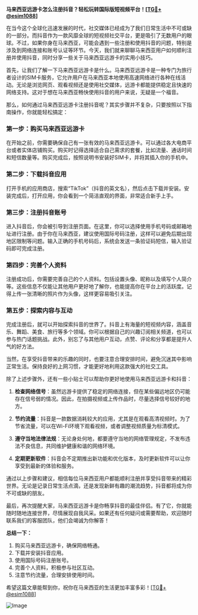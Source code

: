 **马来西亚远游卡怎么注册抖音？轻松玩转国际版短视频平台！[[TG💪+ @esim1088](https://t.me/s/esim1088)]**

在当今这个全球化迅速发展的时代，社交媒体已经成为了我们日常生活中不可或缺的一部分。而抖音作为一款风靡全球的短视频社交平台，更是吸引了无数用户的眼球。不过，如果你身在马来西亚，可能会遇到一些注册和使用抖音的问题，特别是涉及到网络连接和账号认证等环节。今天，我们就来聊聊马来西亚用户如何顺利注册并使用抖音，同时分享一些关于马来西亚远游卡的实用小技巧。

首先，让我们了解一下马来西亚远游卡是什么。马来西亚远游卡是一种专门为旅行者设计的SIM卡服务，它允许用户在马来西亚本地使用高速网络进行各种在线活动。无论是浏览网页、观看视频还是使用社交媒体，远游卡都能提供稳定且快速的网络支持。这对于想在马来西亚畅快使用抖音的用户来说，无疑是一个福音。

那么，如何通过马来西亚远游卡注册抖音呢？其实步骤并不复杂，只要按照以下指南操作，你就能轻松搞定：

### 第一步：购买马来西亚远游卡

在开始之前，你需要确保自己有一张有效的马来西亚远游卡。可以通过各大电商平台或者实体店铺购买。购买时记得选择适合自己需求的套餐，比如流量、通话时间和短信数量等。购买完成后，按照说明书安装好SIM卡，并将其插入你的手机中。

### 第二步：下载抖音应用

打开手机的应用商店，搜索“TikTok”（抖音的英文名），然后点击下载并安装。安装完成后，打开应用，你会看到一个简洁直观的界面，非常适合新手上手。

### 第三步：注册抖音账号

进入抖音后，你会被引导到注册页面。在这里，你可以选择使用手机号码或邮箱地址进行注册。由于你在马来西亚，建议使用国际号码注册，这样可以避免后期出现地区限制等问题。输入正确的手机号码后，系统会发送一条验证码短信，输入验证码即可完成注册。

### 第四步：完善个人资料

注册成功后，你需要完善自己的个人资料。包括设置头像、昵称以及填写个人简介等。这些信息不仅能让其他用户更好地了解你，也能提高你在平台上的活跃度。记得上传一张清晰的照片作为头像，这样更容易吸引关注。

### 第五步：探索内容与互动

完成注册后，就可以开始探索抖音的世界了。抖音上有海量的短视频内容，涵盖音乐、舞蹈、美食、旅行等多个领域。你可以根据自己的兴趣订阅相关频道，也可以参与热门话题挑战。此外，别忘了与其他用户互动，点赞、评论和分享都是提升人气的好方法。

当然，在享受抖音带来的乐趣的同时，也要注意合理安排时间，避免沉迷其中影响正常生活。保持良好的上网习惯，才能更好地利用这款强大的社交工具。

除了上述步骤外，还有一些小贴士可以帮助你更好地使用马来西亚远游卡和抖音：

1. **检查网络信号**：虽然远游卡提供了稳定的网络连接，但在某些偏远地区仍可能存在信号弱的情况。因此，在拍摄视频或上传作品时，尽量选择信号较好的地方。
   
2. **节约流量**：抖音是一款数据消耗较大的应用，尤其是在观看高清视频时。为了节省流量，可以在Wi-Fi环境下观看视频，或者调整视频质量为标清模式。

3. **遵守当地法律法规**：无论身处何地，都要遵守当地的网络管理规定，不发布违法不良信息，共同维护健康和谐的网络环境。

4. **定期更新软件**：抖音会不定期推出新功能和优化版本，及时更新软件可以让你享受到最新的体验和服务。

通过以上步骤和建议，相信每位马来西亚用户都能顺利注册并享受抖音带来的精彩世界。无论是记录日常生活点滴，还是发现新鲜有趣的潮流趋势，抖音都将成为你不可或缺的朋友。

最后，再次提醒大家，马来西亚远游卡是你畅享抖音的最佳伴侣。有了它，你就能随时随地连接世界，尽情展现自我风采。如果还有任何疑问或需要帮助，欢迎随时联系我们的客服团队，他们会竭诚为你解答！

**总结一下：**
1. 购买马来西亚远游卡，确保网络畅通。
2. 下载并安装抖音应用。
3. 使用国际号码注册账号。
4. 完善个人资料，积极参与社区互动。
5. 注意节约流量，合理安排使用时间。

希望这篇文章能帮到你，祝你在马来西亚的生活更加丰富多彩！[[TG💪+ @esim1088](https://t.me/s/esim1088)] 

![Image](https://i.postimg.cc/4NQfJmqS/Snipaste-2025-05-13-00-14-12.png)